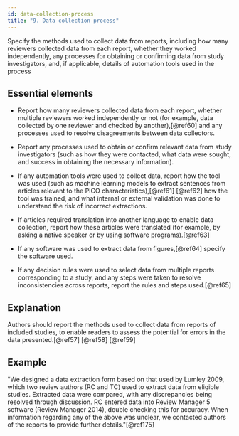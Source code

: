 ```yaml
---
id: data-collection-process
title: "9. Data collection process"
---
```


Specify the methods used to collect data from reports, including how many reviewers collected data from each report, whether they worked independently, any processes for obtaining or confirming data from study investigators, and, if applicable, details of automation tools used in the process

## Essential elements

-   Report how many reviewers collected data from each report, whether
    multiple reviewers worked independently or not (for example, data
    collected by one reviewer and checked by another),[@ref60] and any
    processes used to resolve disagreements between data collectors.

-   Report any processes used to obtain or confirm relevant data from
    study investigators (such as how they were contacted, what data were
    sought, and success in obtaining the necessary information).

-   If any automation tools were used to collect data, report how the
    tool was used (such as machine learning models to extract sentences
    from articles relevant to the PICO characteristics),[@ref61]
    [@ref62] how the tool was trained, and what internal or external
    validation was done to understand the risk of incorrect extractions.

-   If articles required translation into another language to enable
    data collection, report how these articles were translated (for
    example, by asking a native speaker or by using software
    programs).[@ref63]

-   If any software was used to extract data from figures,[@ref64]
    specify the software used.

-   If any decision rules were used to select data from multiple reports
    corresponding to a study, and any steps were taken to resolve
    inconsistencies across reports, report the rules and steps
    used.[@ref65]

## Explanation

Authors should report the methods used to collect
data from reports of included studies, to enable readers to assess the
potential for errors in the data presented.[@ref57] [@ref58] [@ref59]

<!-- #ASK this feels like a weak justification considering how much info you are asking for. -->

## Example

"We designed a data extraction form based on that used by Lumley 2009,
which two review authors (RC and TC) used to extract data from eligible
studies. Extracted data were compared, with any discrepancies being
resolved through discussion. RC entered data into Review Manager 5
software (Review Manager 2014), double checking this for accuracy. When
information regarding any of the above was unclear, we contacted authors
of the reports to provide further details."[@ref175]